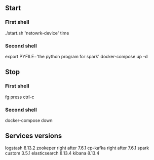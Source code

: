 ## Start
### First shell
./start.sh 'netowrk-device' time
### Second shell
export PYFILE='the python program for spark'
docker-compose up -d

## Stop
### First shell
fg
press ctrl-c
### Second shell
docker-compose down

## Services versions
logstash 8.13.2
zookeper right after 7.6.1
cp-kafka right after 7.6.1
spark custom 3.5.1
elasticsearch 8.13.4
kibana 8.13.4